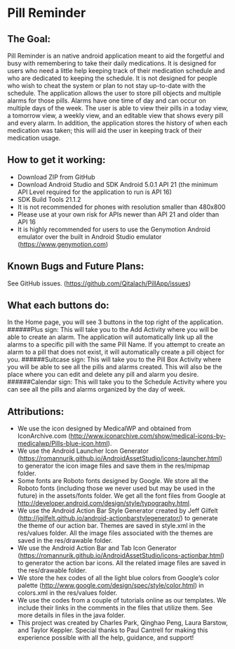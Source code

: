 Pill Reminder
===

The Goal:
---
Pill Reminder is an native android application meant to aid the forgetful and busy with remembering to take their daily medications. It is designed for users who need a little help keeping track of their medication schedule and who are dedicated to keeping the schedule. It is not designed for people who wish to cheat the system or plan to not stay up-to-date with the schedule. The application allows the user to store pill objects and multiple alarms for those pills. Alarms have one time of day and can occur on multiple days of the week. The user is able to view their pills in a today view, a tomorrow view, a weekly view, and an editable view that shows every pill and every alarm. In addition, the application stores the history of when each medication was taken; this will aid the user in keeping track of their medication usage.

How to get it working:
---
- Download ZIP from GitHub
- Download Android Studio and SDK Android 5.0.1 API 21 (the minimum API Level required for the application to run is API 16)
- SDK Build Tools 21.1.2
- It is not recommended for phones with resolution smaller than 480x800
- Please use at your own risk for APIs newer than API 21 and older than API 16
- It is highly recommended for users to use the Genymotion Android emulator over the built in Android Studio emulator (https://www.genymotion.com)

Known Bugs and Future Plans:
---
See GitHub issues. (https://github.com/Qitalach/PillApp/issues)

What each buttons do:
---
In the Home page, you will see 3 buttons in the top right of the application.
######Plus sign: 
This will take you to the Add Activity where you will be able to create an alarm. The application will automatically link up all the alarms to a specific pill with the same Pill Name. If you attempt to create an alarm to a pill that does not exist, it will automatically create a pill object for you.
######Suitcase sign: 
This will take you to the Pill Box Activity where you will be able to see all the pills and alarms created. This will also be the place where you can edit and delete any pill and alarm you desire.
######Calendar sign: 
This will take you to the Schedule Activity where you can see all the pills and alarms organized by the day of week.

Attributions:
---
- We use the icon designed by MedicalWP and obtained from IconArchive.com (http://www.iconarchive.com/show/medical-icons-by-medicalwp/Pills-blue-icon.html).
- We use the Android Launcher Icon Generator (https://romannurik.github.io/AndroidAssetStudio/icons-launcher.html) to generator the icon image files and save them in the res/mipmap folder.
- Some fonts are Roboto fonts designed by Google. We store all the Roboto fonts (including those we never used but may be used in the future) in the assets/fonts folder. We get all the font files from Google at http://developer.android.com/design/style/typography.html.
- We use the Android Action Bar Style Generator created by Jeff Gilfelt (http://jgilfelt.github.io/android-actionbarstylegenerator/) to generate the theme of our action bar. Themes are saved in style.xml in the res/values folder. All the image files associated with the themes are saved in the res/drawable folder. 
- We use the Android Action Bar and Tab Icon Generator (https://romannurik.github.io/AndroidAssetStudio/icons-actionbar.html) to generator the action bar icons. All the related image files are saved in the res/drawable folder. 
- We store the hex codes of all the light blue colors from Google’s color palette (http://www.google.com/design/spec/style/color.html) in colors.xml in the res/values folder. 
- We use the codes from a couple of tutorials online as our templates. We include their links in the comments in the files that utilize them. See more details in files in the java folder.
- This project was created by Charles Park, Qinghao Peng, Laura Barstow, and Taylor Keppler. Special thanks to Paul Cantrell for making this experience possible with all the help, guidance, and support!